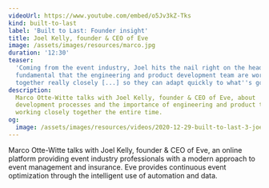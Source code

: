 ```yaml
---
videoUrl: https://www.youtube.com/embed/o5Jv3kZ-Tks
kind: built-to-last
label: 'Built to Last: Founder insight'
title: Joel Kelly, founder & CEO of Eve
image: /assets/images/resources/marco.jpg
duration: '12:30'
teaser:
  'Coming from the event industry, Joel hits the nail right on the head: "It is
  fundamental that the engineering and product development team are working
  together really closely [...] so they can adapt quickly to what''s going on."'
description:
  Marco Otte-Witte talks with Joel Kelly, founder & CEO of Eve, about
  development processes and the importance of engineering and product teams
  working closely together the entire time.
og:
  image: /assets/images/resources/videos/2020-12-29-built-to-last-3-joel-kelly/og-image.png
---
```


Marco Otte-Witte talks with Joel Kelly, founder & CEO of Eve, an online platform
providing event industry professionals with a modern approach to event
management and insurance. Eve provides continuous event optimization through the
intelligent use of automation and data.
